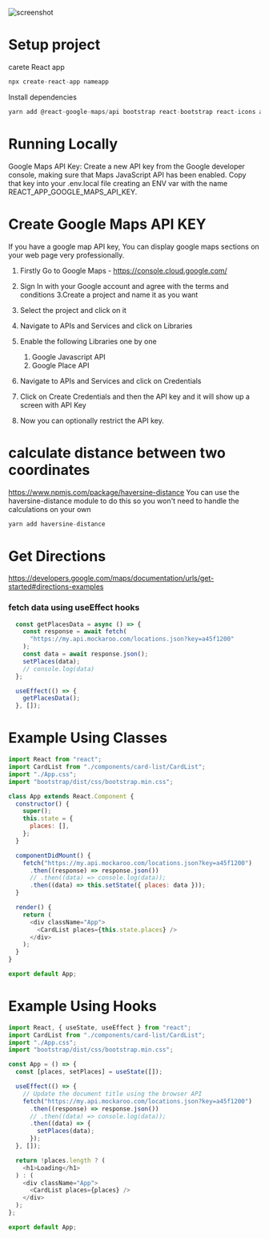 
![screenshot](tacotrack.gif "screenshot")
# Setup project

carete React app
```javascript
npx create-react-app nameapp
```
Install dependencies
```javascript
yarn add @react-google-maps/api bootstrap react-bootstrap react-icons axios

```

# Running Locally 
Google Maps API Key: Create a new API key from the Google developer console, making sure that Maps JavaScript API has been enabled. Copy that key into your .env.local file creating an ENV var with the name REACT_APP_GOOGLE_MAPS_API_KEY.

# Create Google Maps API KEY
If you have a google map API key, You can display google maps sections on your web page very professionally.
1. Firstly Go to Google Maps - https://console.cloud.google.com/
2. Sign In with your Google account and agree with the terms and conditions
3.Create a project and name it as you want
4. Select the project and click on it
5. Navigate to APIs and Services and  click on Libraries
6. Enable the following Libraries one by one 
     1. Google Javascript API 
     2. Google Place API 

7. Navigate to APIs and Services and  click on Credentials 
8. Click on Create Credentials and then the API key and it will show up a screen with API Key
9. Now you can optionally restrict the API key.
# calculate distance between two coordinates
https://www.npmjs.com/package/haversine-distance
You can use the haversine-distance module to do this so you won't need to handle the calculations on your own

```javascript
yarn add haversine-distance
```
# Get Directions
https://developers.google.com/maps/documentation/urls/get-started#directions-examples




###  fetch data using useEffect hooks
```javascript
  const getPlacesData = async () => {
    const response = await fetch(
      "https://my.api.mockaroo.com/locations.json?key=a45f1200"
    );
    const data = await response.json();
    setPlaces(data);
    // console.log(data)
  };

  useEffect(() => {
    getPlacesData();
  }, []);
```


# Example Using Classes

``` javascript
import React from "react";
import CardList from "./components/card-list/CardList";
import "./App.css";
import "bootstrap/dist/css/bootstrap.min.css";

class App extends React.Component {
  constructor() {
    super();
    this.state = {
      places: [],
    };
  }

  componentDidMount() {
    fetch("https://my.api.mockaroo.com/locations.json?key=a45f1200")
      .then((response) => response.json())
      // .then((data) => console.log(data));
      .then((data) => this.setState({ places: data }));
  }

  render() {
    return (
      <div className="App">
        <CardList places={this.state.places} />
      </div>
    );
  }
}

export default App;

```
# Example Using Hooks
``` javascript
import React, { useState, useEffect } from "react";
import CardList from "./components/card-list/CardList";
import "./App.css";
import "bootstrap/dist/css/bootstrap.min.css";

const App = () => {
  const [places, setPlaces] = useState([]);

  useEffect(() => {
    // Update the document title using the browser API
    fetch("https://my.api.mockaroo.com/locations.json?key=a45f1200")
      .then((response) => response.json())
      // .then((data) => console.log(data));
      .then((data) => {
        setPlaces(data);
      });
  }, []);

  return !places.length ? (
    <h1>Loading</h1>
  ) : (
    <div className="App">
      <CardList places={places} />
    </div>
  );
};

export default App;


```